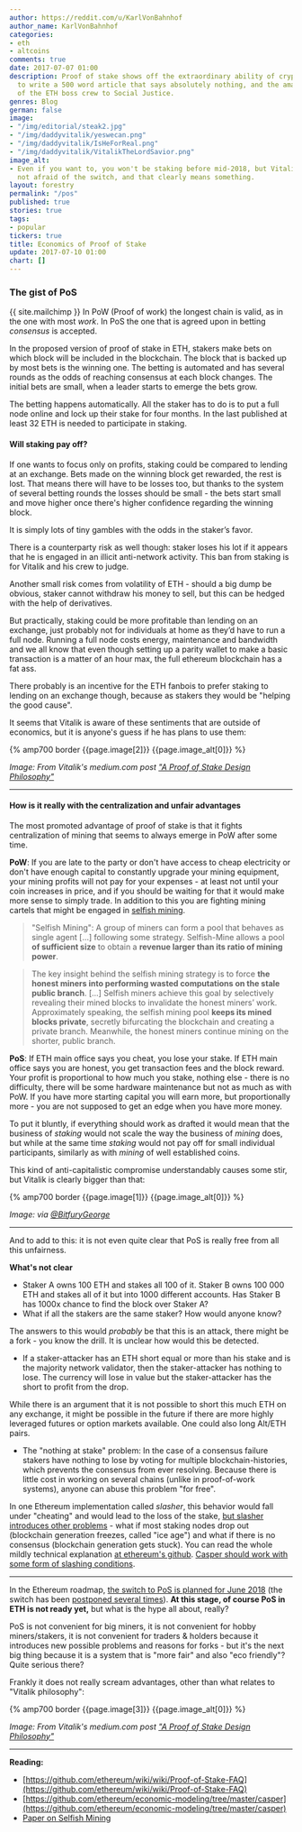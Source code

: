 ```yaml
---
author: https://reddit.com/u/KarlVonBahnhof
author_name: KarlVonBahnhof
categories:
- eth
- altcoins
comments: true
date: 2017-07-07 01:00
description: Proof of stake shows off the extraordinary ability of crypto news portals
  to write a 500 word article that says absolutely nothing, and the amazing regard
  of the ETH boss crew to Social Justice.
genres: Blog
german: false
image:
- "/img/editorial/steak2.jpg"
- "/img/daddyvitalik/yeswecan.png"
- "/img/daddyvitalik/IsHeForReal.png"
- "/img/daddyvitalik/VitalikTheLordSavior.png"
image_alt:
- Even if you want to, you won't be staking before mid-2018, but Vitalik says he is
  not afraid of the switch, and that clearly means something.
layout: forestry
permalink: "/pos"
published: true
stories: true
tags:
- popular
tickers: true
title: Economics of Proof of Stake
update: 2017-07-10 01:00
chart: []
---
```

### The gist of PoS

{{ site.mailchimp }} In PoW (Proof of work) the longest chain is valid, as in the one with most *work*. In PoS the one that is agreed upon in betting *consensus* is accepted.

In the proposed version of proof of stake in ETH, stakers make bets on which block will be included in the blockchain. The block that is backed up by most bets is the winning one. The betting is automated and has several rounds as the odds of reaching consensus at each block changes. The initial bets are small, when a leader starts to emerge the bets grow.

The betting happens automatically. All the staker has to do is to put a full node online and lock up their stake for four months. In the last published at least 32 ETH is needed to participate in staking.

#### Will staking pay off?

If one wants to focus only on profits, staking could be compared to lending at an exchange. Bets made on the winning block get rewarded, the rest is lost. That means there will have to be losses too, but thanks to the system of several betting rounds the losses should be small - the bets start small and move higher once there's higher confidence regarding the winning block.

It is simply lots of tiny gambles with the odds in the staker’s favor.

There is a counterparty risk as well though: staker loses his lot if it appears that he is engaged in an illicit anti-network activity. This ban from staking is for Vitalik and his crew to judge.

Another small risk comes from volatility of ETH - should a big dump be obvious, staker cannot withdraw his money to sell, but this can be hedged with the help of derivatives.

But practically, staking could be more profitable than lending on an exchange, just probably not for individuals at home as they’d have to run a full node. Running a full node costs energy, maintenance and bandwidth and we all know that even though setting up a parity wallet to make a basic transaction is a matter of an hour max, the full ethereum blockchain has a fat ass.

There probably is an incentive for the ETH fanbois to prefer staking to lending on an exchange though, because as stakers they would be "helping the good cause".

It seems that Vitalik is aware of these sentiments that are outside of economics, but it is anyone's guess if he has plans to use them:

{% amp700 border {{page.image[2]}} {{page.image_alt[0]}} %}

_Image: From Vitalik's medium.com post ["A Proof of Stake Design Philosophy"](https://medium.com/@VitalikButerin/a-proof-of-stake-design-philosophy-506585978d51)_

___________________________

#### How is it really with the centralization and unfair advantages

The most promoted advantage of proof of stake is that it fights centralization of mining that seems to always emerge in PoW after some time.

**PoW**: If you are late to the party or don't have access to cheap electricity or don't have enough capital to constantly upgrade your mining equipment, your mining profits will not pay for your expenses - at least not until your coin increases in price, and if you should be waiting for that it would make more sense to simply trade. In addition to this you are fighting mining cartels that might be engaged in [selfish mining](https://www.cs.cornell.edu/~ie53/publications/btcProcFC.pdf).

> "Selfish Mining": A group of miners can form a pool that behaves as single agent [...] following some strategy. Selfish-Mine allows a pool **of sufficient size** to obtain a **revenue larger than its ratio of mining power**.

> The key insight behind the selfish mining strategy is to force **the honest miners into performing wasted computations on the stale public branch**. [...] Selfish miners achieve this goal by selectively revealing their mined blocks to invalidate the honest miners’ work. Approximately speaking, the selfish mining pool **keeps its mined blocks private**, secretly bifurcating the blockchain and creating a private branch. Meanwhile, the honest miners continue mining on the shorter, public branch.


**PoS**:
If ETH main office says you cheat, you lose your stake. If ETH main office says you are honest, you get transaction fees and the block reward. Your profit is proportional to how much you stake, nothing else - there is no difficulty, there will be some hardware maintenance but not as much as with PoW. If you have more starting capital you will earn more, but proportionally more - you are not supposed to get an edge when you have more money.

To put it bluntly, if everything should work as drafted it would mean that the business of *staking* would not scale the way the business of *mining* does, but  while at the same time *staking* would not pay off for small individual participants, similarly as with *mining* of well established coins.

This kind of anti-capitalistic compromise understandably causes some stir, but Vitalik is clearly bigger than that:

{% amp700 border {{page.image[1]}} {{page.image_alt[0]}} %}

_Image: via [@BitfuryGeorge](https://twitter.com/BitfuryGeorge/status/883177297309839360)_

___________________________

And to add to this: it is not even quite clear that PoS is really free from all this unfairness.

**What's  not clear**

* Staker A owns 100 ETH and stakes all 100 of it. Staker B owns 100 000 ETH and stakes all of it but into 1000 different accounts. Has Staker B has 1000x chance to find the block over Staker A?
* What if all the stakers are the same staker? How would anyone know?

The answers to this would *probably* be that this is an attack, there might be a fork - you know the drill. It is unclear how would this be detected.

* If a staker-attacker has an ETH short equal or more than his stake and is the majority network validator, then the staker-attacker has nothing to lose. The currency will lose in value but the staker-attacker has the short to profit from the drop.

While there is an argument that it is not possible to short this much ETH on any exchange, it might be possible in the future if there are more highly leveraged futures or option markets available. One could also long Alt/ETH pairs.

* The "nothing at stake" problem: In the case of a consensus failure stakers have nothing to lose by voting for multiple blockchain-histories, which prevents the consensus from ever resolving. Because there is little cost in working on several chains (unlike in proof-of-work systems), anyone can abuse this problem "for free".

In one Ethereum implementation called *slasher*, this behavior would fall under "cheating" and would lead to the loss of the stake, [but slasher introduces other problems](https://github.com/ethereum/economic-modeling/tree/master/casper) - what if most staking nodes drop out (blockchain generation freezes, called "ice age") and what if there is no consensus (blockchain generation gets stuck). You can read the whole mildly technical explanation [at ethereum's github](https://github.com/ethereum/economic-modeling/tree/master/casper). [Casper should work with some form of slashing conditions](https://github.com/ethereum/wiki/wiki/Proof-of-Stake-FAQ).


___________________________

In the Ethereum roadmap, [the switch to PoS is planned for June 2018](https://np.reddit.com/r/ethereum/comments/609yjl/vladzamfir_if_the_price_of_ether_stays_high_i/df4r7hq/) (the switch has been [postponed several times](https://www.quora.com/When-will-ethereum-switch-to-proof-of-stake)). **At this stage, of course PoS in ETH is not ready yet,** but what is the hype all about, really? 

PoS is not convenient for big miners, it is not convenient for hobby miners/stakers, it is not convenient for traders & holders because it introduces new possible problems and reasons for forks - but it's the next big thing because it is a system that is "more fair" and also "eco friendly"? Quite serious there?

Frankly it does not really scream advantages, other than what relates to "Vitalik philosophy":

{% amp700 border {{page.image[3]}} {{page.image_alt[0]}} %}

_Image: From Vitalik's medium.com post ["A Proof of Stake Design Philosophy"](https://medium.com/@VitalikButerin/a-proof-of-stake-design-philosophy-506585978d51)_

___________________________

**Reading:**


* [https://github.com/ethereum/wiki/wiki/Proof-of-Stake-FAQ](https://github.com/ethereum/wiki/wiki/Proof-of-Stake-FAQ)
* [https://github.com/ethereum/economic-modeling/tree/master/casper](https://github.com/ethereum/economic-modeling/tree/master/casper)
* [Paper on Selfish Mining](https://www.cs.cornell.edu/~ie53/publications/btcProcFC.pdf)